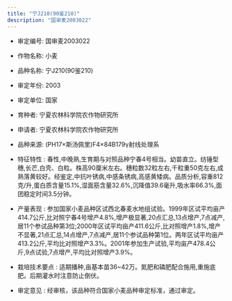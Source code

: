 ```yaml
---
title: "宁J210(90鉴210)"
description: "国审麦2003022"
---
```

* 审定编号:  国审麦2003022

*  作物名称:  小麦

*  品种名称:  宁J210(90鉴210)

*  审定年份:  2003

*  审定单位:  国家

* 育种者:  宁夏农林科学院农作物研究所

*  申请者:  宁夏农林科学院农作物研究所

*  品种来源:  (PH17×斯汤佩里)F4×84B179γ射线处理系

*  特征特性 : 
春性,中晚熟,生育期与对照品种宁春4号相当。幼苗直立。纺锤型穗,长芒,白壳、白粒。株高90厘米左右。穗粒数32粒左右,千粒重50克左右,成熟落黄较好。经鉴定,中抗叶锈病,中感条锈病,高感黄矮病。品质分析,容重812克/升,蛋白质含量15.1%,湿面筋含量32.6%,沉降值39.6毫升,吸水率66.3%,面团稳定时间3.5分钟。
 
*  产量表现 : 
参加国家小麦品种区试西北春麦水地组试验。1999年区试平均亩产414.7公斤,比对照宁春4号增产4.8%,增产极显著,20点汇总,13点增产,7点减产,居11个参试品种第3位;2000年区试平均亩产411.6公斤,比对照增产1.8%,增产不显著,21点汇总,14点增产,7点减产,居11个参试品种第1位。两年区试平均亩产413.2公斤,平均比对照增产3.3%。2001年参加生产试验,平均亩产478.4公斤,9点试验,7点增产,平均比对照增产3.9%。

*  栽培技术要点 : 
适期播种,亩基本苗36~42万。氮肥和磷肥配合施用,重施底肥。后期灌水时注意防止倒伏。

*  审定意见 : 
经审核，该品种符合国家小麦品种审定标准，通过审定。

